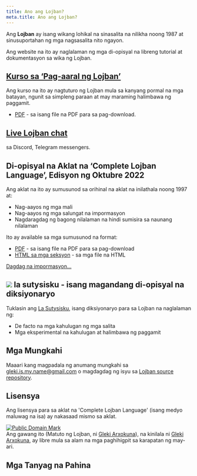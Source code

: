 ```yaml
---
title: Ano ang Lojban?
meta.title: Ano ang Lojban?
---
```


Ang **Lojban** ay isang wikang lohikal na sinasalita na nilikha noong 1987 at sinusuportahan ng mga nagsasalita nito ngayon.

Ang website na ito ay naglalaman ng mga di-opisyal na libreng tutorial at dokumentasyon sa wika ng Lojban.

## [Kurso sa ‘Pag-aaral ng Lojban’](/en/books/learn-lojban)

<pixra redirect="/en/books/learn-lojban" url="/assets/pixra/cilre/sruri_since.webp" caption="Kurso sa ‘Pag-aaral ng Lojban’"></pixra>

Ang kurso na ito ay nagtuturo ng Lojban mula sa kanyang pormal na mga batayan, ngunit sa simpleng paraan at may maraming halimbawa ng paggamit.

* [PDF](/vreji/uencu/en/learn-lojban.pdf) - sa isang file na PDF para sa pag-download.

## [Live Lojban chat](/en/articles/live_chat)

<pixra redirect="/en/articles/live_chat" url="/assets/pixra/ralju/jduli.svg" caption="Live Lojban chat"></pixra>

sa Discord, Telegram messengers.

## Di-opisyal na Aklat na ‘Complete Lojban Language’, Edisyon ng Oktubre 2022

<pixra redirect="/en/articles/complete-lojban-language" url="/assets/pixra/ralju/cll2.webp" caption="The Complete Lojban Language"></pixra>

Ang aklat na ito ay sumusunod sa orihinal na aklat na inilathala noong 1997 at:

* Nag-aayos ng mga mali
* Nag-aayos ng mga salungat na impormasyon
* Nagdaragdag ng bagong nilalaman na hindi sumisira sa naunang nilalaman

Ito ay available sa mga sumusunod na format:

* [PDF](https://la-lojban.github.io/uncll/uncll-1.2.15/cll.pdf) - sa isang file na PDF para sa pag-download
* [HTML sa mga seksyon](https://la-lojban.github.io/uncll/uncll-1.2.15/xhtml_section_chunks/) - sa mga file na HTML
<!-- * [EPUB](https://la-lojban.github.io/uncll/uncll-1.2.15/cll.epub) - bilang isang aklat na EPUB -->

[Dagdag na impormasyon...](/en/articles/complete-lojban-language)

## ![](https://la-lojban.github.io/sutysisku/pixra/snime.svg) la sutysisku - isang magandang di-opisyal na diksiyonaryo

Tuklasin ang [La Sutysisku](https://la-lojban.github.io/sutysisku/en/#seskari=cnano&sisku=coi_munje), isang diksiyonaryo para sa Lojban na naglalaman ng:

* De facto na mga kahulugan ng mga salita
* Mga eksperimental na kahulugan at halimbawa ng paggamit

## Mga Mungkahi

Maaari kang magpadala ng anumang mungkahi sa [gleki.is.my.name@gmail.com](mailto:gleki.is.my.name@gmail.com) o magdagdag ng isyu sa [Lojban source repository](https://github.com/la-lojban/lojban-made-easy/issues).

## Lisensya

Ang lisensya para sa aklat na 'Complete Lojban Language' (isang medyo maluwag na isa) ay nakasaad mismo sa aklat.

<p xmlns:dct="https://purl.org/dc/terms/">
<a rel="license" href="http://creativecommons.org/publicdomain/mark/1.0/">
<img src="https://i.creativecommons.org/p/mark/1.0/88x31.png"
     style="border-style: none;" alt="Public Domain Mark" />
</a>
<br />
Ang gawang ito (<span property="dct:title">Matuto ng Lojban</span>, ni <a href="https://lojban.pw" rel="dct:creator"><span property="dct:title">Gleki Arxokuna</span></a>), na kinilala ni <a href="https://lojban.pw" rel="dct:publisher"><span property="dct:title">Gleki Arxokuna</span></a>, ay libre mula sa alam na mga paghihigpit sa karapatan ng may-ari.
</p>

## Mga Tanyag na Pahina

